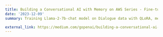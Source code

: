 ```yaml
---
title: Building a Conversational AI with Memory on AWS Series - Fine-tune (QLoRA) Llama-2-7b-chat with Dialogue Data and Deploy in Sagemaker
date: '2023-12-09'
summary: Training Llama-2-7b-chat model on Dialogue data with QLoRA, merge the adapter with the model correctly, and deploy the merged model on Sagemaker

external_link: https://medium.com/gopenai/building-a-conversational-ai-with-memory-on-aws-series-fine-tune-qlora-llama-2-7b-chat-with-5a1046120405
---
```


